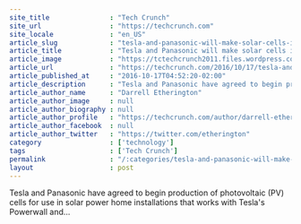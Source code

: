 ```yaml
---
site_title               : "Tech Crunch"
site_url                 : "https://techcrunch.com"
site_locale              : "en_US"
article_slug             : "tesla-and-panasonic-will-make-solar-cells-in-buffalo-if-solarcity-deal-succeeds"
article_title            : "Tesla and Panasonic will make solar cells in Buffalo if SolarCity deal succeeds"
article_image            : "https://tctechcrunch2011.files.wordpress.com/2016/10/screen-shot-2016-10-17-at-7-46-18-am-e1476704872140.png?w=764&h=400&crop=1"
article_url              : "https://techcrunch.com/2016/10/17/tesla-and-panasonic-will-make-solar-cells-in-buffalo-if-solarcity-deal-succeeds/"
article_published_at     : "2016-10-17T04:52:20-02:00"
article_description      : "Tesla and Panasonic have agreed to begin production of photovoltaic (PV) cells for use in solar power home installations that works with Tesla's Powerwall and..."
article_author_name      : "Darrell Etherington"
article_author_image     : null
article_author_biography : null
article_author_profile   : "https://techcrunch.com/author/darrell-etherington/"
article_author_facebook  : null
article_author_twitter   : "https://twitter.com/etherington"
category                 : ['technology']
tags                     : ['Tech Crunch']
permalink                : "/:categories/tesla-and-panasonic-will-make-solar-cells-in-buffalo-if-solarcity-deal-succeeds/"
layout                   : post
---
```


Tesla and Panasonic have agreed to begin production of photovoltaic (PV) cells for use in solar power home installations that works with Tesla's Powerwall and...
